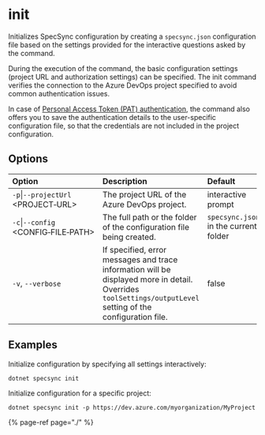 # init

Initializes SpecSync configuration by creating a `specsync.json` configuration file based on the settings provided for the interactive questions asked by the command.

During the execution of the command, the basic configuration settings \(project URL and authorization settings\) can be specified. The init command verifies the connection to the Azure DevOps project specified to avoid common authentication issues.

In case of [Personal Access Token \(PAT\) authentication](../../features/general-features/tfs-authentication-options.md), the command also offers you to save the authentication details to the user-specific configuration file, so that the credentials are not included in the project configuration.

## Options

| Option | Description | Default |
| :--- | :--- | :--- |
| `-p`\|`--projectUrl` &lt;PROJECT‑URL&gt; | The project URL of the Azure DevOps project. | interactive prompt |
| `-c`\|`--config` &lt;CONFIG‑FILE‑PATH&gt; | The full path or the folder of the configuration file being created. | `specsync.json` in the current folder |
| `-v`, `--verbose` | If specified, error messages and trace information will be displayed more in detail. Overrides `toolSettings/outputLevel` setting of the configuration file. | false |

## Examples

Initialize configuration by specifying all settings interactively:

```text
dotnet specsync init
```

Initialize configuration for a specific project:

```text
dotnet specsync init -p https://dev.azure.com/myorganization/MyProject
```

{% page-ref page="./" %}

